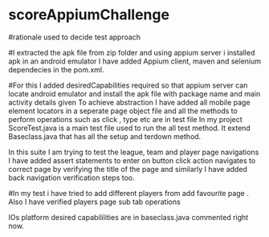 # scoreAppiumChallenge

#rationale used to decide test approach

#I extracted the apk file from zip folder and using appium server i installed apk in an android emulator
I have added Appium client, maven and selenium dependecies in the pom.xml.

#For this I added desiredCapabilities required so that appium server can locate android emulator and install the apk file with package name and main activity details given
To achieve abstraction I have added all mobile page element locators in a seperate page object file and all the methods to perform operations such as click , type etc are in test file
In my project ScoreTest.java is a main test file used to run the all test method. It extend Baseclass.java that has all the setup and terdown method.

In this suite I am trying to test the league, team and player page navigations
I have added assert statements to enter on button click action navigates to correct page by verifying the title of the page
and similarly I have added back navigation verification steps too.

#In my test i have tried to add different players from add favourite page . Also I have verified players page sub tab operations

IOs platform desired capabililities are in baseclass.java commented right now.

